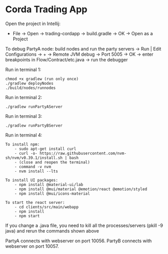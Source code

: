 # Corda Trading App
Open the project in Intellij:
- File -> Open -> trading-cordapp -> build.gradle -> OK -> Open as a Project

To debug PartyA node:
build nodes and run the party servers -> Run | Edit Configurations -> + -> Remote JVM debug -> Port 5005 -> OK -> enter breakpoints in Flow/Contract/etc.java -> run the debugger

Run in terminal 1:
```
chmod +x gradlew (run only once)
./gradlew deployNodes
./build/nodes/runnodes
```
Run in terminal 2:
```
./gradlew runPartyAServer
```
Run in terminal 3:
```
./gradlew runPartyBServer
```

Run in terminal 4:
```
To install npm:
    - sudo apt-get install curl
    - curl -o- https://raw.githubusercontent.com/nvm-sh/nvm/v0.39.1/install.sh | bash
    - (close and reopen the terminal)
    - command -v nvm
    - nvm install --lts
    
To install UI packages:
    - npm install @material-ui/lab
    - npm install @mui/material @emotion/react @emotion/styled
    - npm install @mui/icons-material

To start the react server:
    - cd clients/src/main/webapp
    - npm install 
    - npm start
```

If you change a .java file, you need to kill all the processes/servers (pkill -9 java) and rerun the commands shown above

PartyA connects with webserver on port 10056.
PartyB connects with webserver on port 10057.

[comment]: <> (# Navigate to:)

[comment]: <> (1. PartyA: `http://localhost:10009`)

[comment]: <> (2. PartyB: `http://localhost:10012`)

[comment]: <> (# Corda Secret Santa)

[comment]: <> (This is an implementation of Secret Santa using Corda as a tool to store multiple game states.)

[comment]: <> (It has a material-ui frontend that lets users create and self-service their own secret santa games. The frontend is implemented in ReactJS and the backend is implemented with a Spring Boot server and some corda flows.)

[comment]: <> (You can create a game using the web frontend &#40;or just calling the api directly with Postman&#41;, and once the game is stored, players can look up their assignments using their game id, and the app also supports an optional sendgrid integration so that you can have emails sent to the players as well.)

[comment]: <> (> One tip if you're using intellij is to open the project from the intellij dialog, don't import the project directly.)

[comment]: <> (## Usage)

[comment]: <> (There's essentially five processes you'll need to be aware of.)

[comment]: <> (- Three Corda nodes, a notary, santa, and an elf)

[comment]: <> (- The backend webserver that runs the REST endpoints for the corda nodes)

[comment]: <> (- The frontend webserver, a react app that sends requests to the backend.)


[comment]: <> (#### Pre-Requisites)

[comment]: <> (If you've never built a cordapp before you may need to configure gradle and java in order for this code example to run. See [our setup guide]&#40;https://docs.corda.net/getting-set-up.html&#41;.)


[comment]: <> (### Running these services)

[comment]: <> (#### The three Corda nodes)

[comment]: <> (To run the corda nodes you just need to run the `deployNodes` gradle task and the nodes will be available for you to run directly.)

[comment]: <> (```)

[comment]: <> (./gradlew deployNodes)

[comment]: <> (./build/nodes/runnodes)

[comment]: <> (```)

[comment]: <> (#### The backend webserver)

[comment]: <> (Run the `runTradingServer` Gradle task &#40;in a different terminal than the above&#41;. By default, it connects to the node with RPC address `localhost:10006` with)

[comment]: <> (the username `user1` and the password `test`, and serves the webserver on port `localhost:10056`.)

[comment]: <> (```)

[comment]: <> (./gradlew runTradingServer)

[comment]: <> (```)

[comment]: <> (The frontend will be visible on [localhost:10056]&#40;http://localhost:10056&#41;)

[comment]: <> (##### Background Information)

[comment]: <> (`clients/src/main/java/com/trading/webserver/` defines a simple Spring webserver that connects to a node via RPC and allows you to interact with the node over HTTP.)

[comment]: <> (The API endpoints are defined in `clients/src/main/java/com/trading/webserver/Controller.java`)


[comment]: <> (#### The frontend webserver)

[comment]: <> (The react server can be started &#40;in a different terminal&#41; by going to `clients/src/main/webapp`, running `npm install` and then `npm start`.)

[comment]: <> (```)

[comment]: <> (cd clients/src/main/webapp)

[comment]: <> (npm install)

[comment]: <> (npm start)

[comment]: <> (```)

[comment]: <> (The frontend will be visible on [localhost:8888]&#40;http://localhost:8888&#41;)

[comment]: <> (#### Configuring Email with SendGrid)

[comment]: <> (If you'd like to start sending email you'll need to make an account on [sendgrid.com]&#40;http://sendgrid.com&#41; and configure a verified sender identity.)

[comment]: <> (Once you've done that, create an API key and place it into `Controller.java`&#40;the webserver for the corda nodes&#41;. After which point you can set the `sendEmail` param to `true` in your requests. In order to configure the frontend to send emails, just open `CONSTANTS.js` and set the `SEND_EMAIL` param to `true` instead of `false`.)


[comment]: <> (### Testing Utilities)


[comment]: <> (#### Using Postman for backend testing)

[comment]: <> (I've included some simple postman tests to run against the santa server that will be helpful to you if you plan on using this. You'll find them in the `postman` folder.)


[comment]: <> (#### Running tests inside IntelliJ)

[comment]: <> (There are unit tests for the corda state, contract, and tests for both flows used here. You'll find them inside of the various test folders.)

